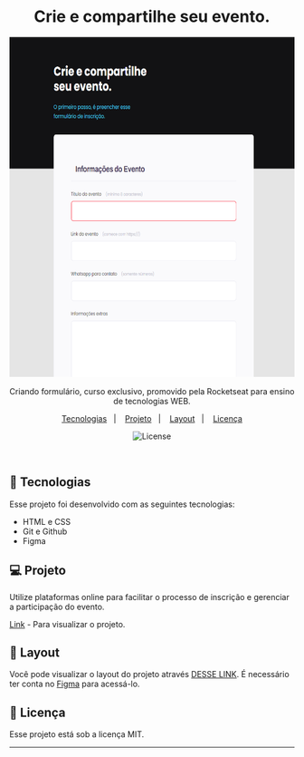 <h1 align="center">Crie e compartilhe 
seu evento.</h1>
<p align="center">
  <a href="https://rafael-malaquias.github.io/Formulario-01/">
    <img height="600em" src="assest/Screenshot_1.png">
    </a>
</p>

<p align="center">
Criando formulário, curso exclusivo, promovido pela Rocketseat para ensino de tecnologias WEB.
</p>

<p align="center">
  <a href="#-tecnologias">Tecnologias</a>&nbsp;&nbsp;&nbsp;|&nbsp;&nbsp;&nbsp;
  <a href="https://rafael-malaquias.github.io/Stage-03-form/">Projeto</a>&nbsp;&nbsp;&nbsp;|&nbsp;&nbsp;&nbsp;
  <a href="https://www.figma.com/file/4lqgH7HrVCtByksPurfDEY/Stage-03---Formul%C3%A1rio-avan%C3%A7ado-(Copy)?node-id=0%3A1&mode=devt">Layout</a>&nbsp;&nbsp;&nbsp;|&nbsp;&nbsp;&nbsp;
  <a href="#memo-licença">Licença</a>
</p>

<p align="center">
  <img alt="License" src="https://img.shields.io/static/v1?label=license&message=MIT&color=49AA26&labelColor=000000">
</p>

<br>



## 🚀 Tecnologias

Esse projeto foi desenvolvido com as seguintes tecnologias:

- HTML e CSS
- Git e Github
- Figma

## 💻 Projeto

Utilize plataformas online para facilitar o processo de inscrição e gerenciar a participação do evento.


[Link](https://rafael-malaquias.github.io/Stage-03-form/) - Para visualizar o projeto.

## 🔖 Layout

Você pode visualizar o layout do projeto através [DESSE LINK](https://www.figma.com/file/uToxI0tY3BVG2drgoBR7Qs/Explorer-Stage-03-Projeto-01-(Copy)?node-id=0%3A1&mode=dev). É necessário ter conta no [Figma](https://figma.com) para acessá-lo.

##  📝 Licença

Esse projeto está sob a licença MIT.

---